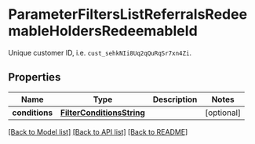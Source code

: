 # ParameterFiltersListReferralsRedeemableHoldersRedeemableId

Unique customer ID, i.e. `cust_sehkNIi8Uq2qQuRqSr7xn4Zi`.

## Properties

Name | Type | Description | Notes
------------ | ------------- | ------------- | -------------
**conditions** | [**FilterConditionsString**](FilterConditionsString.md) |  | [optional] 

[[Back to Model list]](../README.md#documentation-for-models) [[Back to API list]](../README.md#documentation-for-api-endpoints) [[Back to README]](../README.md)


